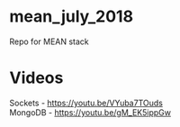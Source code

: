 # mean_july_2018
Repo for MEAN stack 


# Videos
Sockets - https://youtu.be/VYuba7TOuds <br>
MongoDB - https://youtu.be/gM_EK5ippGw <br>
